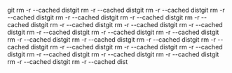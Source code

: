 git rm -r --cached distgit rm -r --cached distgit rm -r --cached distgit rm -r --cached distgit rm -r --cached distgit rm -r --cached distgit rm -r --cached distgit rm -r --cached distgit rm -r --cached distgit rm -r --cached distgit rm -r --cached distgit rm -r --cached distgit rm -r --cached distgit rm -r --cached distgit rm -r --cached distgit rm -r --cached distgit rm -r --cached distgit rm -r --cached distgit rm -r --cached distgit rm -r --cached distgit rm -r --cached distgit rm -r --cached distgit rm -r --cached distgit rm -r --cached distgit rm -r --cached dist
